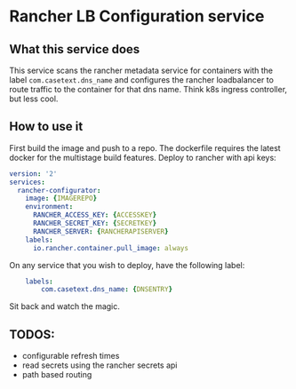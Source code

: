 # Rancher LB Configuration service

## What this service does
This service scans the rancher metadata service for containers with the label `com.casetext.dns_name` and configures the rancher loadbalancer to route traffic to the container for that dns name. Think k8s ingress controller, but less cool.

## How to use it
First build the image and push to a repo. The dockerfile requires the latest docker for the multistage build features.
Deploy to rancher with api keys:

```yaml
version: '2'
services:
  rancher-configurator:
    image: {IMAGEREPO}
    environment:
      RANCHER_ACCESS_KEY: {ACCESSKEY}
      RANCHER_SECRET_KEY: {SECRETKEY}
      RANCHER_SERVER: {RANCHERAPISERVER}
    labels:
      io.rancher.container.pull_image: always

```

On any service that you wish to deploy, have the following label:
```yaml
    labels: 
        com.casetext.dns_name: {DNSENTRY}
```

Sit back and watch the magic.

## TODOS:
- configurable refresh times
- read secrets using the rancher secrets api
- path based routing
